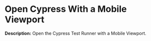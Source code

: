 # Open Cypress With a Mobile Viewport

**Description:** Open the Cypress Test Runner with a Mobile Viewport.

